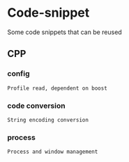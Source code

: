 # Code-snippet
Some code snippets that can be reused

## CPP
### config
    Profile read, dependent on boost
### code conversion
	String encoding conversion
### process
    Process and window management
